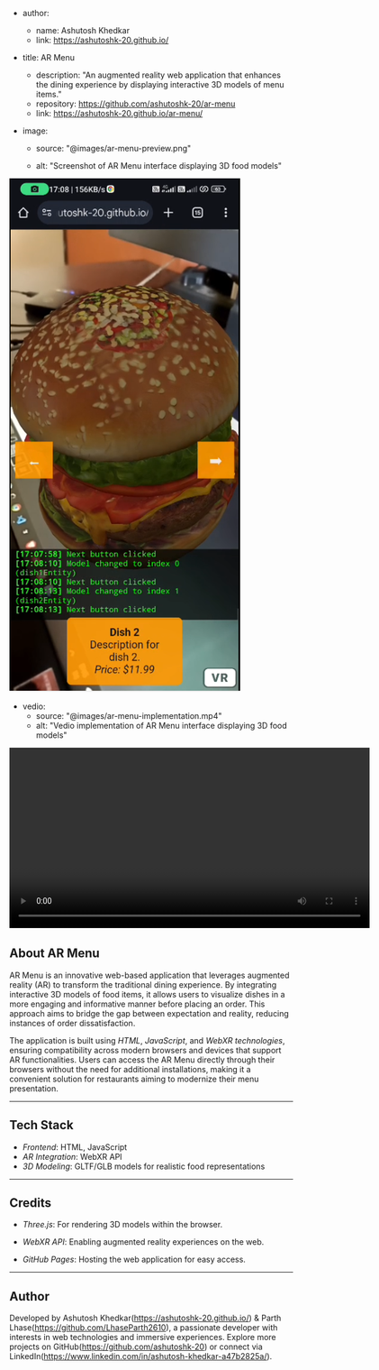 - author:
    - name: Ashutosh Khedkar
    - link: https://ashutoshk-20.github.io/

- title: AR Menu
    - description: "An augmented reality web application that enhances the dining experience by displaying interactive 3D models of menu items."
    - repository: https://github.com/ashutoshk-20/ar-menu
    - link: https://ashutoshk-20.github.io/ar-menu/

- image:
    - source: "@images/ar-menu-preview.png"

    - alt: "Screenshot of AR Menu interface displaying 3D food models"
  
![AR Menu Screenshot](./images/ar-menu-preview.png)

- vedio:
    - source: "@images/ar-menu-implementation.mp4"
    - alt: "Vedio implementation of AR Menu interface displaying 3D food models"
<video width="640" controls>
  <source src="./images/ar-menu-implementation.mp4" type="video/mp4">
</video>


## About AR Menu

AR Menu is an innovative web-based application that leverages augmented reality (AR) to transform the traditional dining experience. By integrating interactive 3D models of food items, it allows users to visualize dishes in a more engaging and informative manner before placing an order. This approach aims to bridge the gap between expectation and reality, reducing instances of order dissatisfaction.

The application is built using *HTML*, *JavaScript*, and *WebXR technologies*, ensuring compatibility across modern browsers and devices that support AR functionalities. Users can access the AR Menu directly through their browsers without the need for additional installations, making it a convenient solution for restaurants aiming to modernize their menu presentation.

--- 

## Tech Stack
- *Frontend*: HTML, JavaScript
- *AR Integration*: WebXR API
- *3D Modeling*: GLTF/GLB models for realistic food representations
---

## Credits
- *Three.js*: For rendering 3D models within the browser.

- *WebXR API*: Enabling augmented reality experiences on the web.

- *GitHub Pages*: Hosting the web application for easy access.
---

## Author
Developed by Ashutosh Khedkar(https://ashutoshk-20.github.io/) & Parth Lhase(https://github.com/LhaseParth2610), a passionate developer with interests in web technologies and immersive experiences.
Explore more projects on GitHub(https://github.com/ashutoshk-20) or connect via LinkedIn(https://www.linkedin.com/in/ashutosh-khedkar-a47b2825a/).
